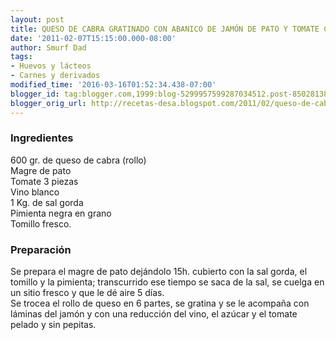 ```yaml
---
layout: post
title: QUESO DE CABRA GRATINADO CON ABANICO DE JAMÓN DE PATO Y TOMATE CONFITADO
date: '2011-02-07T15:15:00.000-08:00'
author: Smurf Dad
tags:
- Huevos y lácteos
- Carnes y derivados
modified_time: '2016-03-16T01:52:34.438-07:00'
blogger_id: tag:blogger.com,1999:blog-5299957599287034512.post-8502813872954839064
blogger_orig_url: http://recetas-desa.blogspot.com/2011/02/queso-de-cabra-gratinado-con-abanico-de.html
---
```


<h3>Ingredientes</h3>600 gr. de queso de cabra (rollo)<br />Magre de pato<br />Tomate 3 piezas<br />Vino blanco<br />1 Kg. de sal gorda<br />Pimienta negra en grano<br />Tomillo fresco.<br /><h3>Preparación</h3>Se prepara el magre de pato dejándolo 15h. cubierto con la sal gorda, el tomillo y la pimienta; transcurrido ese tiempo se saca de la sal, se cuelga en un sitio fresco y que le dé aire 5 días.<br />Se trocea el rollo de queso en 6 partes, se gratina y se le acompaña con láminas del jamón y con una reducción del vino, el azúcar y el tomate pelado y sin pepitas.